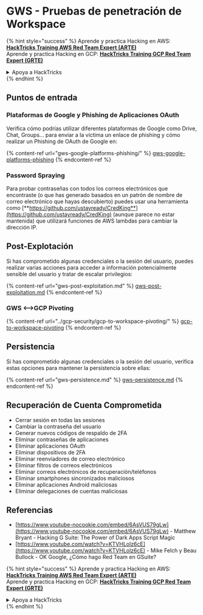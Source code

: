 # GWS - Pruebas de penetración de Workspace

{% hint style="success" %}
Aprende y practica Hacking en AWS:<img src="/.gitbook/assets/image.png" alt="" data-size="line">[**HackTricks Training AWS Red Team Expert (ARTE)**](https://training.hacktricks.xyz/courses/arte)<img src="/.gitbook/assets/image.png" alt="" data-size="line">\
Aprende y practica Hacking en GCP: <img src="/.gitbook/assets/image (2).png" alt="" data-size="line">[**HackTricks Training GCP Red Team Expert (GRTE)**<img src="/.gitbook/assets/image (2).png" alt="" data-size="line">](https://training.hacktricks.xyz/courses/grte)

<details>

<summary>Apoya a HackTricks</summary>

* Revisa los [**planes de suscripción**](https://github.com/sponsors/carlospolop)!
* **Únete al** 💬 [**grupo de Discord**](https://discord.gg/hRep4RUj7f) o al [**grupo de telegram**](https://t.me/peass) o **síguenos** en **Twitter** 🐦 [**@hacktricks\_live**](https://twitter.com/hacktricks\_live)**.**
* **Comparte trucos de hacking enviando PRs a los repositorios de** [**HackTricks**](https://github.com/carlospolop/hacktricks) y [**HackTricks Cloud**](https://github.com/carlospolop/hacktricks-cloud).

</details>
{% endhint %}

## Puntos de entrada

### Plataformas de Google y Phishing de Aplicaciones OAuth

Verifica cómo podrías utilizar diferentes plataformas de Google como Drive, Chat, Groups... para enviar a la víctima un enlace de phishing y cómo realizar un Phishing de OAuth de Google en:

{% content-ref url="gws-google-platforms-phishing/" %}
[gws-google-platforms-phishing](gws-google-platforms-phishing/)
{% endcontent-ref %}

### Password Spraying

Para probar contraseñas con todos los correos electrónicos que encontraste (o que has generado basados en un patrón de nombre de correo electrónico que hayas descubierto) puedes usar una herramienta como [**https://github.com/ustayready/CredKing**](https://github.com/ustayready/CredKing) (aunque parece no estar mantenida) que utilizará funciones de AWS lambdas para cambiar la dirección IP.

## Post-Explotación

Si has comprometido algunas credenciales o la sesión del usuario, puedes realizar varias acciones para acceder a información potencialmente sensible del usuario y tratar de escalar privilegios:

{% content-ref url="gws-post-exploitation.md" %}
[gws-post-exploitation.md](gws-post-exploitation.md)
{% endcontent-ref %}

### GWS <-->GCP Pivoting

{% content-ref url="../gcp-security/gcp-to-workspace-pivoting/" %}
[gcp-to-workspace-pivoting](../gcp-security/gcp-to-workspace-pivoting/)
{% endcontent-ref %}

## Persistencia

Si has comprometido algunas credenciales o la sesión del usuario, verifica estas opciones para mantener la persistencia sobre ellas:

{% content-ref url="gws-persistence.md" %}
[gws-persistence.md](gws-persistence.md)
{% endcontent-ref %}

## Recuperación de Cuenta Comprometida

* Cerrar sesión en todas las sesiones
* Cambiar la contraseña del usuario
* Generar nuevos códigos de respaldo de 2FA
* Eliminar contraseñas de aplicaciones
* Eliminar aplicaciones OAuth
* Eliminar dispositivos de 2FA
* Eliminar reenviadores de correo electrónico
* Eliminar filtros de correos electrónicos
* Eliminar correos electrónicos de recuperación/teléfonos
* Eliminar smartphones sincronizados maliciosos
* Eliminar aplicaciones Android maliciosas
* Eliminar delegaciones de cuentas maliciosas

## Referencias

* [https://www.youtube-nocookie.com/embed/6AsVUS79gLw](https://www.youtube-nocookie.com/embed/6AsVUS79gLw) - Matthew Bryant - Hacking G Suite: The Power of Dark Apps Script Magic
* [https://www.youtube.com/watch?v=KTVHLolz6cE](https://www.youtube.com/watch?v=KTVHLolz6cE) - Mike Felch y Beau Bullock - OK Google, ¿Cómo hago Red Team en GSuite?

{% hint style="success" %}
Aprende y practica Hacking en AWS:<img src="/.gitbook/assets/image.png" alt="" data-size="line">[**HackTricks Training AWS Red Team Expert (ARTE)**](https://training.hacktricks.xyz/courses/arte)<img src="/.gitbook/assets/image.png" alt="" data-size="line">\
Aprende y practica Hacking en GCP: <img src="/.gitbook/assets/image (2).png" alt="" data-size="line">[**HackTricks Training GCP Red Team Expert (GRTE)**<img src="/.gitbook/assets/image (2).png" alt="" data-size="line">](https://training.hacktricks.xyz/courses/grte)

<details>

<summary>Apoya a HackTricks</summary>

* Revisa los [**planes de suscripción**](https://github.com/sponsors/carlospolop)!
* **Únete al** 💬 [**grupo de Discord**](https://discord.gg/hRep4RUj7f) o al [**grupo de telegram**](https://t.me/peass) o **síguenos** en **Twitter** 🐦 [**@hacktricks\_live**](https://twitter.com/hacktricks\_live)**.**
* **Comparte trucos de hacking enviando PRs a los repositorios de** [**HackTricks**](https://github.com/carlospolop/hacktricks) y [**HackTricks Cloud**](https://github.com/carlospolop/hacktricks-cloud).

</details>
{% endhint %}
